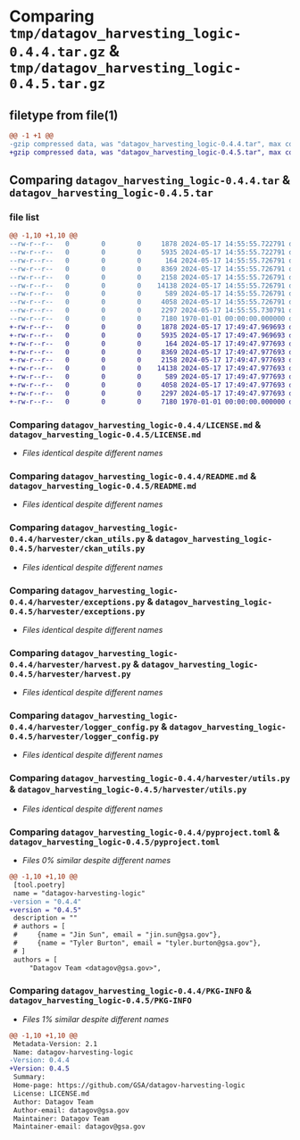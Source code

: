 # Comparing `tmp/datagov_harvesting_logic-0.4.4.tar.gz` & `tmp/datagov_harvesting_logic-0.4.5.tar.gz`

## filetype from file(1)

```diff
@@ -1 +1 @@
-gzip compressed data, was "datagov_harvesting_logic-0.4.4.tar", max compression
+gzip compressed data, was "datagov_harvesting_logic-0.4.5.tar", max compression
```

## Comparing `datagov_harvesting_logic-0.4.4.tar` & `datagov_harvesting_logic-0.4.5.tar`

### file list

```diff
@@ -1,10 +1,10 @@
--rw-r--r--   0        0        0     1878 2024-05-17 14:55:55.722791 datagov_harvesting_logic-0.4.4/LICENSE.md
--rw-r--r--   0        0        0     5935 2024-05-17 14:55:55.722791 datagov_harvesting_logic-0.4.4/README.md
--rw-r--r--   0        0        0      164 2024-05-17 14:55:55.726791 datagov_harvesting_logic-0.4.4/harvester/__init__.py
--rw-r--r--   0        0        0     8369 2024-05-17 14:55:55.726791 datagov_harvesting_logic-0.4.4/harvester/ckan_utils.py
--rw-r--r--   0        0        0     2158 2024-05-17 14:55:55.726791 datagov_harvesting_logic-0.4.4/harvester/exceptions.py
--rw-r--r--   0        0        0    14138 2024-05-17 14:55:55.726791 datagov_harvesting_logic-0.4.4/harvester/harvest.py
--rw-r--r--   0        0        0      589 2024-05-17 14:55:55.726791 datagov_harvesting_logic-0.4.4/harvester/logger_config.py
--rw-r--r--   0        0        0     4058 2024-05-17 14:55:55.726791 datagov_harvesting_logic-0.4.4/harvester/utils.py
--rw-r--r--   0        0        0     2297 2024-05-17 14:55:55.730791 datagov_harvesting_logic-0.4.4/pyproject.toml
--rw-r--r--   0        0        0     7180 1970-01-01 00:00:00.000000 datagov_harvesting_logic-0.4.4/PKG-INFO
+-rw-r--r--   0        0        0     1878 2024-05-17 17:49:47.969693 datagov_harvesting_logic-0.4.5/LICENSE.md
+-rw-r--r--   0        0        0     5935 2024-05-17 17:49:47.969693 datagov_harvesting_logic-0.4.5/README.md
+-rw-r--r--   0        0        0      164 2024-05-17 17:49:47.977693 datagov_harvesting_logic-0.4.5/harvester/__init__.py
+-rw-r--r--   0        0        0     8369 2024-05-17 17:49:47.977693 datagov_harvesting_logic-0.4.5/harvester/ckan_utils.py
+-rw-r--r--   0        0        0     2158 2024-05-17 17:49:47.977693 datagov_harvesting_logic-0.4.5/harvester/exceptions.py
+-rw-r--r--   0        0        0    14138 2024-05-17 17:49:47.977693 datagov_harvesting_logic-0.4.5/harvester/harvest.py
+-rw-r--r--   0        0        0      589 2024-05-17 17:49:47.977693 datagov_harvesting_logic-0.4.5/harvester/logger_config.py
+-rw-r--r--   0        0        0     4058 2024-05-17 17:49:47.977693 datagov_harvesting_logic-0.4.5/harvester/utils.py
+-rw-r--r--   0        0        0     2297 2024-05-17 17:49:47.977693 datagov_harvesting_logic-0.4.5/pyproject.toml
+-rw-r--r--   0        0        0     7180 1970-01-01 00:00:00.000000 datagov_harvesting_logic-0.4.5/PKG-INFO
```

### Comparing `datagov_harvesting_logic-0.4.4/LICENSE.md` & `datagov_harvesting_logic-0.4.5/LICENSE.md`

 * *Files identical despite different names*

### Comparing `datagov_harvesting_logic-0.4.4/README.md` & `datagov_harvesting_logic-0.4.5/README.md`

 * *Files identical despite different names*

### Comparing `datagov_harvesting_logic-0.4.4/harvester/ckan_utils.py` & `datagov_harvesting_logic-0.4.5/harvester/ckan_utils.py`

 * *Files identical despite different names*

### Comparing `datagov_harvesting_logic-0.4.4/harvester/exceptions.py` & `datagov_harvesting_logic-0.4.5/harvester/exceptions.py`

 * *Files identical despite different names*

### Comparing `datagov_harvesting_logic-0.4.4/harvester/harvest.py` & `datagov_harvesting_logic-0.4.5/harvester/harvest.py`

 * *Files identical despite different names*

### Comparing `datagov_harvesting_logic-0.4.4/harvester/logger_config.py` & `datagov_harvesting_logic-0.4.5/harvester/logger_config.py`

 * *Files identical despite different names*

### Comparing `datagov_harvesting_logic-0.4.4/harvester/utils.py` & `datagov_harvesting_logic-0.4.5/harvester/utils.py`

 * *Files identical despite different names*

### Comparing `datagov_harvesting_logic-0.4.4/pyproject.toml` & `datagov_harvesting_logic-0.4.5/pyproject.toml`

 * *Files 0% similar despite different names*

```diff
@@ -1,10 +1,10 @@
 [tool.poetry]
 name = "datagov-harvesting-logic"
-version = "0.4.4"
+version = "0.4.5"
 description = ""
 # authors = [
 #     {name = "Jin Sun", email = "jin.sun@gsa.gov"},
 #     {name = "Tyler Burton", email = "tyler.burton@gsa.gov"},
 # ]
 authors = [
     "Datagov Team <datagov@gsa.gov>",
```

### Comparing `datagov_harvesting_logic-0.4.4/PKG-INFO` & `datagov_harvesting_logic-0.4.5/PKG-INFO`

 * *Files 1% similar despite different names*

```diff
@@ -1,10 +1,10 @@
 Metadata-Version: 2.1
 Name: datagov-harvesting-logic
-Version: 0.4.4
+Version: 0.4.5
 Summary: 
 Home-page: https://github.com/GSA/datagov-harvesting-logic
 License: LICENSE.md
 Author: Datagov Team
 Author-email: datagov@gsa.gov
 Maintainer: Datagov Team
 Maintainer-email: datagov@gsa.gov
```

